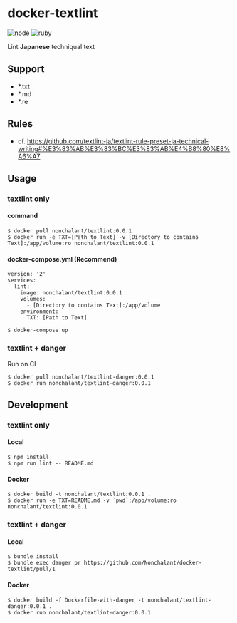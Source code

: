 # docker-textlint

![node](https://img.shields.io/badge/node-11.13.0-brightgreen.svg)
![ruby](https://img.shields.io/badge/ruby-2.3.7-brightgreen.svg)

Lint **Japanese** techniqual text

## Support

- *.txt
- *.md
- *.re

## Rules

- cf. https://github.com/textlint-ja/textlint-rule-preset-ja-technical-writing#%E3%83%AB%E3%83%BC%E3%83%AB%E4%B8%80%E8%A6%A7

## Usage

### textlint only

#### command

```
$ docker pull nonchalant/textlint:0.0.1
$ docker run -e TXT=[Path to Text] -v [Directory to contains Text]:/app/volume:ro nonchalant/textlint:0.0.1
```

#### docker-compose.yml (Recommend)

```
version: '2'
services:
  lint:
    image: nonchalant/textlint:0.0.1
    volumes:
      - [Directory to contains Text]:/app/volume
    environment:
      TXT: [Path to Text]
```

```
$ docker-compose up
```

### textlint + danger

Run on CI

```
$ docker pull nonchalant/textlint-danger:0.0.1
$ docker run nonchalant/textlint-danger:0.0.1
```

## Development

### textlint only

#### Local

```
$ npm install
$ npm run lint -- README.md
```

#### Docker

```
$ docker build -t nonchalant/textlint:0.0.1 .
$ docker run -e TXT=README.md -v `pwd`:/app/volume:ro nonchalant/textlint:0.0.1
```

### textlint + danger

#### Local

```
$ bundle install
$ bundle exec danger pr https://github.com/Nonchalant/docker-textlint/pull/1
```

#### Docker

```
$ docker build -f Dockerfile-with-danger -t nonchalant/textlint-danger:0.0.1 .
$ docker run nonchalant/textlint-danger:0.0.1
```
